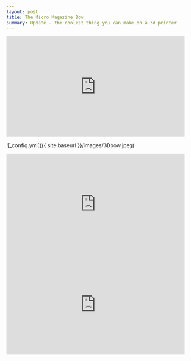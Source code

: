 ```yaml
---
layout: post
title: The Micro Magazine Bow
summary: Update - the coolest thing you can make on a 3d printer
---
```


<iframe src="https://giphy.com/embed/h2kaJVP1jHvf1fmIFq" width="480" height="270" frameBorder="0" class="giphy-embed" allowFullScreen></iframe>


<!-- Import the component -->
<script type="module" src="https://unpkg.com/@google/model-viewer/dist/model-viewer.js"></script>
<script nomodule src="https://unpkg.com/@google/model-viewer/dist/model-viewer-legacy.js"></script>

<!-- Use it like any other HTML element -->
<model-viewer src="/images/Combined3Dbow.glb" style="width:500px; height:500px;" auto-rotate camera-controls camera-orbit="180deg 30deg 105%"></model-viewer>

![_config.yml]({{ site.baseurl }}/images/3Dbow.jpeg)

<iframe src="https://giphy.com/embed/Jo7IXPdsl4rRMe0qAz" width="480" height="270" frameBorder="0" class="giphy-embed" allowFullScreen></iframe>

<iframe src="https://giphy.com/embed/VJZHLzco94uovR1THg" width="480" height="270" frameBorder="0" class="giphy-embed" allowFullScreen></iframe>
